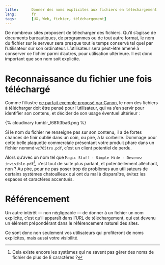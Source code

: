 ```yaml
---
title:      Donner des noms explicites aux fichiers en téléchargement
lang:       fr
tags:       [UX, Web, fichier, téléchargement]
---
```


De nombreux sites proposent de télécharger des fichiers. Qu’il s’agisse de documents bureautiques, de programmes ou de tout autre format, le nom du fichier sur le serveur sera presque tout le temps conservé tel quel par l’utilisateur sur son ordinateur. L’utilisateur sera peut-être amené à conserver ce fichier parmi d’autres, pour utilisation ultérieure. Il est donc important que son nom soit explicite.

# Reconnaissance du fichier une fois téléchargé

Comme l’illustre [ce parfait exemple proposé par Canon](/2011/03/des-noms-de-fichiers-a-telecharger-denues-de-sens-sur-software-canon-europe-com.html), le nom des fichiers à télécharger doit être pensé pour l’utilisateur, qui va s’en servir pour identifier son contenu, et décider de son usage éventuel ultérieur :

{% cloudinary tumblr_l681t3ba6.png %}

Si le nom du fichier ne renseigne pas sur son contenu, il a de fortes chances de finir oublié dans un coin, ou pire, à la corbeille. Dommage pour cette belle plaquette commerciale présentant votre produit phare dans un fichier nommé `wz765trx.pdf`, c’est un client potentiel de perdu.

Alors qu’avec un nom tel que `Magic Stuff - Simple Hide - Devenez invisible.pdf`[^1], c’est tout de suite plus parlant, et potentiellement alléchant, non ? Au pire, pour ne pas poser trop de problèmes aux utilisateurs de certains systèmes chatouilleux qui ont du mal à disparaître, évitez les espaces et caractères accentués.

# Référencement

Un autre intérêt — non négligeable — de donner à un fichier un nom explicite, c’est qu’il apparaît dans l’URL de téléchargement, qui est devenu un élément prépondérant dans le référencement naturel des sites.

Ce sont donc non seulement vos utilisateurs qui profiteront de noms explicites, mais aussi votre visibilité.

[^1]: Cela existe encore les systèmes qui ne savent pas gérer des noms de fichier de plus de 8 caractères ?
